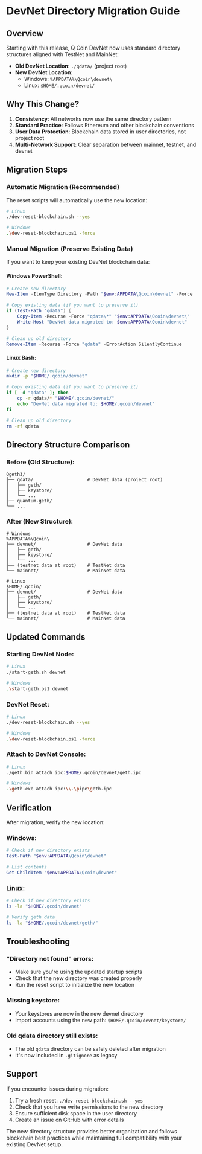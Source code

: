 # DevNet Directory Migration Guide

## Overview

Starting with this release, Q Coin DevNet now uses standard directory structures aligned with TestNet and MainNet:

- **Old DevNet Location**: `./qdata/` (project root)
- **New DevNet Location**: 
  - Windows: `%APPDATA%\Qcoin\devnet\`
  - Linux: `$HOME/.qcoin/devnet/`

## Why This Change?

1. **Consistency**: All networks now use the same directory pattern
2. **Standard Practice**: Follows Ethereum and other blockchain conventions  
3. **User Data Protection**: Blockchain data stored in user directories, not project root
4. **Multi-Network Support**: Clear separation between mainnet, testnet, and devnet

## Migration Steps

### Automatic Migration (Recommended)

The reset scripts will automatically use the new location:

```bash
# Linux
./dev-reset-blockchain.sh --yes

# Windows
.\dev-reset-blockchain.ps1 -force
```

### Manual Migration (Preserve Existing Data)

If you want to keep your existing DevNet blockchain data:

#### Windows PowerShell:
```powershell
# Create new directory
New-Item -ItemType Directory -Path "$env:APPDATA\Qcoin\devnet" -Force

# Copy existing data (if you want to preserve it)
if (Test-Path "qdata") {
    Copy-Item -Recurse -Force "qdata\*" "$env:APPDATA\Qcoin\devnet\"
    Write-Host "DevNet data migrated to: $env:APPDATA\Qcoin\devnet"
}

# Clean up old directory
Remove-Item -Recurse -Force "qdata" -ErrorAction SilentlyContinue
```

#### Linux Bash:
```bash
# Create new directory
mkdir -p "$HOME/.qcoin/devnet"

# Copy existing data (if you want to preserve it)
if [ -d "qdata" ]; then
    cp -r qdata/* "$HOME/.qcoin/devnet/"
    echo "DevNet data migrated to: $HOME/.qcoin/devnet"
fi

# Clean up old directory
rm -rf qdata
```

## Directory Structure Comparison

### Before (Old Structure):
```
Qgeth3/
├── qdata/                    # DevNet data (project root)
│   ├── geth/
│   ├── keystore/
│   └── ...
├── quantum-geth/
└── ...
```

### After (New Structure):
```
# Windows
%APPDATA%\Qcoin\
├── devnet/                   # DevNet data
│   ├── geth/
│   ├── keystore/
│   └── ...
├── (testnet data at root)    # TestNet data  
└── mainnet/                  # MainNet data

# Linux  
$HOME/.qcoin/
├── devnet/                   # DevNet data
│   ├── geth/
│   ├── keystore/
│   └── ...
├── (testnet data at root)    # TestNet data
└── mainnet/                  # MainNet data
```

## Updated Commands

### Starting DevNet Node:
```bash
# Linux
./start-geth.sh devnet

# Windows
.\start-geth.ps1 devnet
```

### DevNet Reset:
```bash
# Linux
./dev-reset-blockchain.sh --yes

# Windows  
.\dev-reset-blockchain.ps1 -force
```

### Attach to DevNet Console:
```bash
# Linux
./geth.bin attach ipc:$HOME/.qcoin/devnet/geth.ipc

# Windows
.\geth.exe attach ipc:\\.\pipe\geth.ipc
```

## Verification

After migration, verify the new location:

### Windows:
```powershell
# Check if new directory exists
Test-Path "$env:APPDATA\Qcoin\devnet"

# List contents
Get-ChildItem "$env:APPDATA\Qcoin\devnet"
```

### Linux:
```bash
# Check if new directory exists
ls -la "$HOME/.qcoin/devnet"

# Verify geth data
ls -la "$HOME/.qcoin/devnet/geth/"
```

## Troubleshooting

### "Directory not found" errors:
- Make sure you're using the updated startup scripts
- Check that the new directory was created properly
- Run the reset script to initialize the new location

### Missing keystore:
- Your keystores are now in the new devnet directory
- Import accounts using the new path: `$HOME/.qcoin/devnet/keystore/`

### Old qdata directory still exists:
- The old `qdata` directory can be safely deleted after migration
- It's now included in `.gitignore` as legacy

## Support

If you encounter issues during migration:

1. Try a fresh reset: `./dev-reset-blockchain.sh --yes`
2. Check that you have write permissions to the new directory
3. Ensure sufficient disk space in the user directory
4. Create an issue on GitHub with error details

The new directory structure provides better organization and follows blockchain best practices while maintaining full compatibility with your existing DevNet setup. 